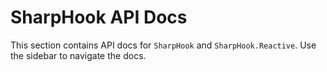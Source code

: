 # SharpHook API Docs

This section contains API docs for `SharpHook` and `SharpHook.Reactive`. Use the sidebar to navigate the docs.
